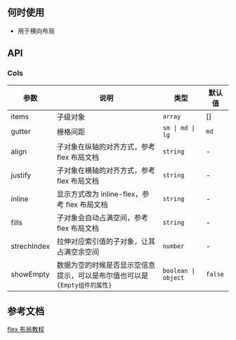 ## 何时使用

- 用于横向布局

## API

### Cols

| 参数 | 说明 | 类型 | 默认值 |
| --- | --- | --- | --- |
| items | 子级对象 | `array ` | [] |
| gutter | 栅格间距 | `sm \| md \| lg` | `md` |
| align | 子对象在纵轴的对齐方式，参考 flex 布局文档 | `string` | - |
| justify | 子对象在横轴的对齐方式，参考 flex 布局文档 | `string` | - |
| inline | 显示方式改为 inline-flex，参考 flex 布局文档 | `string` | - |
| fills | 子对象会自动占满空间，参考 flex 布局文档 | `string` | - |
| strechIndex | 拉伸对应索引值的子对象，让其占满空余空间 | `number` | - |
| showEmpty | 数据为空的时候是否显示空信息提示，可以是布尔值也可以是`{Empty组件的属性}` | `boolean \| object` | `false` |

## 参考文档

[flex 布局教程](http://www.ruanyifeng.com/blog/2015/07/flex-grammar.html)
